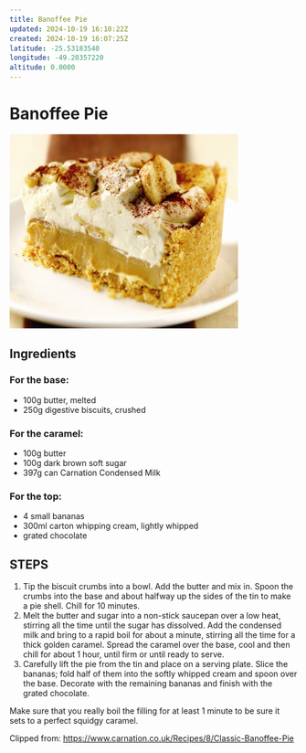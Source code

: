 ```yaml
---
title: Banoffee Pie
updated: 2024-10-19 16:10:22Z
created: 2024-10-19 16:07:25Z
latitude: -25.53183540
longitude: -49.20357220
altitude: 0.0000
---
```


# Banoffee Pie

![GetImage(3).jpeg](../_resources/GetImage%283%29.jpeg)

## Ingredients
 
### For the base: 

- 100g butter, melted 
- 250g digestive biscuits, crushed 

### For the caramel: 

- 100g butter 
- 100g dark brown soft sugar 
- 397g can Carnation Condensed Milk 

### For the top: 

- 4 small bananas 
- 300ml carton whipping cream, lightly whipped 
- grated chocolate 

## STEPS  

1. Tip the biscuit crumbs into a bowl. Add the butter and mix in. Spoon the crumbs into the base and about halfway up the sides of the tin to make a pie shell. Chill for 10 minutes. 
2. Melt the butter and sugar into a non-stick saucepan over a low heat, stirring all the time until the sugar has dissolved. Add the condensed milk and bring to a rapid boil for about a minute, stirring all the time for a thick golden caramel. Spread the caramel over the base, cool and then chill for about 1 hour, until firm or until ready to serve. 
3. Carefully lift the pie from the tin and place on a serving plate. Slice the bananas; fold half of them into the softly whipped cream and spoon over the base. Decorate with the remaining bananas and finish with the grated chocolate. 
     

Make sure that you really boil the filling for at least 1 minute to be sure it sets to a perfect squidgy caramel. 

Clipped from: https://www.carnation.co.uk/Recipes/8/Classic-Banoffee-Pie 